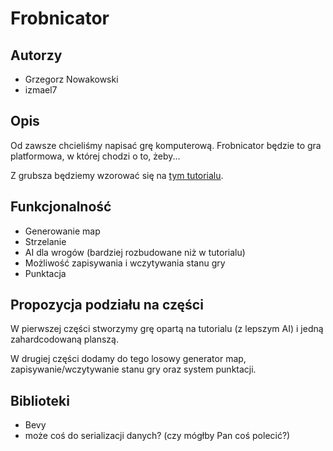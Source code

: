 # Frobnicator

## Autorzy
- Grzegorz Nowakowski
- izmael7

## Opis
Od zawsze chcieliśmy napisać grę komputerową.
Frobnicator będzie to gra platformowa, w której chodzi o to, żeby...

Z grubsza będziemy wzorować się na [tym tutorialu](https://dev.to/sbelzile/rust-platformer-part-1-bevy-and-ecs-2pci).

## Funkcjonalność
- Generowanie map
- Strzelanie
- AI dla wrogów (bardziej rozbudowane niż w tutorialu)
- Możliwość zapisywania i wczytywania stanu gry
- Punktacja

## Propozycja podziału na części
W pierwszej części stworzymy grę opartą na tutorialu (z lepszym AI) i jedną zahardcodowaną planszą.

W drugiej części dodamy do tego losowy generator map, zapisywanie/wczytywanie stanu gry oraz system punktacji.

## Biblioteki
- Bevy
- może coś do serializacji danych? (czy mógłby Pan coś polecić?)
